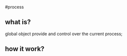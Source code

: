 #process

## what is?

global object provide and control over the current process;

## how it work?

##
